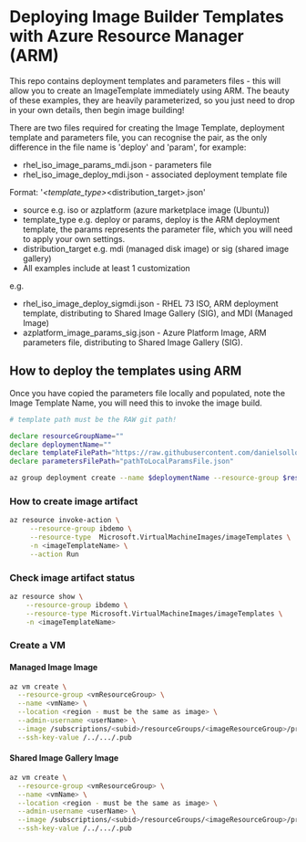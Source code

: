 # Deploying Image Builder Templates with Azure Resource Manager (ARM) 
This repo contains deployment templates and parameters files - this will allow you to create an ImageTemplate immediately using ARM. The beauty of these examples, they are heavily parameterized, so you just need to drop in your own details, then begin image building! 

There are two files required for creating the Image Template, deployment template and parameters file, you can recognise the pair, as the only difference in the file name is 'deploy' and 'param', for example:
* rhel_iso_image_params_mdi.json - parameters file
* rhel_iso_image_deploy_mdi.json - associated deployment template file

Format:
'<source>_<template_type>_<distribution_target>.json'

* source e.g. iso or azplatform (azure marketplace image (Ubuntu))
* template_type e.g. deploy or params, deploy is the ARM deployment template, the params represents the parameter file, which you will need to apply your own settings.
* distribution_target e.g. mdi (managed disk image) or sig (shared image gallery)
* All examples include at least 1 customization


e.g.
* rhel_iso_image_deploy_sigmdi.json - RHEL 73 ISO, ARM deployment template, distributing to Shared Image Gallery (SIG), and MDI (Managed Image)
* azplatform_image_params_sig.json - Azure Platform Image, ARM parameters file, distributing to Shared Image Gallery (SIG).

## How to deploy the templates using ARM
Once you have copied the parameters file locally and populated, note the Image Template Name, you will need this to invoke the image build.

```bash
# template path must be the RAW git path!

declare resourceGroupName=""
declare deploymentName=""
declare templateFilePath="https://raw.githubusercontent.com/danielsollondon/azvmimagebuilder/master/armTemplates/azplatform_image_deploy_sigmdi.json"
declare parametersFilePath="pathToLocalParamsFile.json"

az group deployment create --name $deploymentName --resource-group $resourceGroupName --template-uri $templateFilePath --parameters $parametersFilePath 
```

### How to create image artifact
```bash
az resource invoke-action \
     --resource-group ibdemo \
     --resource-type  Microsoft.VirtualMachineImages/imageTemplates \
     -n <imageTemplateName> \
     --action Run 
```

### Check image artifact status
```bash
az resource show \
    --resource-group ibdemo \
    --resource-type Microsoft.VirtualMachineImages/imageTemplates \
    -n <imageTemplateName>
```
### Create a VM

#### Managed Image Image
```bash
az vm create \
  --resource-group <vmResourceGroup> \
  --name <vmName> \
  --location <region - must be the same as image> \
  --admin-username <userName> \
  --image /subscriptions/<subid>/resourceGroups/<imageResourceGroup>/providers/Microsoft.Compute/images/<managedImagename> \
  --ssh-key-value /../.../.pub    
```
#### Shared Image Gallery Image
```bash
az vm create \
  --resource-group <vmResourceGroup> \
  --name <vmName> \
  --location <region - must be the same as image> \
  --admin-username <userName> \
  --image /subscriptions/<subid>/resourceGroups/<imageResourceGroup>/providers/Microsoft.Compute/galleries/<imageGalName>/images/<ImageDefintionName>/versions/<ImageDefintionVersion> \
  --ssh-key-value /../.../.pub   
```
